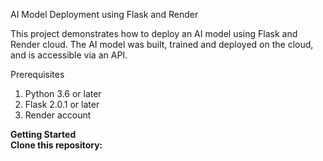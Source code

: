 AI Model Deployment using Flask and Render

This project demonstrates how to deploy an AI model using Flask and Render cloud. The AI model was built, trained and deployed on the cloud, and is accessible via an API.<br>

Prerequisites<br>
1. Python 3.6 or later
2. Flask 2.0.1 or later
3. Render account

<b>Getting Started<b><br>
Clone this repository:


